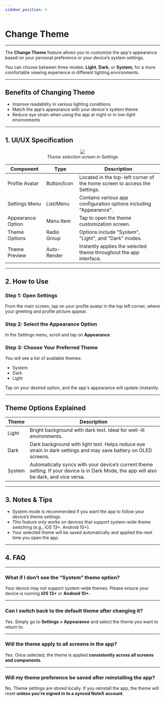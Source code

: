 ```yaml
---
sidebar_position: 4
---
```


# Change Theme 

---

The **Change Theme** feature allows you to customize the app's appearance based on your personal preference or your device’s system settings.

You can choose between three modes: **Light**, **Dark**, or **System**, for a more comfortable viewing experience in different lighting environments.

---

## Benefits of Changing Theme

- Improve readability in various lighting conditions
- Match the app’s appearance with your device's system theme
- Reduce eye strain when using the app at night or in low-light environments

---

## 1. UI/UX Specification

<p align="center">
  <img src="https://pub-661d733d32f14d8684c7617d2f2e3372.r2.dev/docs/settings_change_theme.png"/>
  <br />
  <em>Theme selection screen in Settings</em>
</p>

| Component              | Type         | Description                                                                 |
|------------------------|--------------|-----------------------------------------------------------------------------|
| Profile Avatar         | Button/Icon  | Located in the top-left corner of the home screen to access the Settings.  |
| Settings Menu          | List/Menu    | Contains various app configuration options including "Appearance".         |
| Appearance Option      | Menu Item    | Tap to open the theme customization screen.                                |
| Theme Options          | Radio Group  | Options include "System", "Light", and "Dark" modes.                       |
| Theme Preview          | Auto-Render  | Instantly applies the selected theme throughout the app interface.         |

---

## 2. How to Use

### Step 1: Open Settings

From the main screen, tap on your profile avatar in the top left corner, where your greeting and profile picture appear.

### Step 2: Select the Appearance Option

In the Settings menu, scroll and tap on **Appearance**.


### Step 3: Choose Your Preferred Theme

You will see a list of available themes:

- System
- Dark
- Light

Tap on your desired option, and the app's appearance will update /instantly.

---

## Theme Options Explained

| Theme  | Description                                                                                                                              |
| ------ | ---------------------------------------------------------------------------------------------------------------------------------------- |
| Light  | Bright background with dark text. Ideal for well-lit environments.                                                                       |
| Dark   | Dark background with light text. Helps reduce eye strain in dark settings and may save battery on OLED screens.                          |
| System | Automatically syncs with your device’s current theme setting. If your device is in Dark Mode, the app will also be dark, and vice versa. |

---

## 3. Notes & Tips

- System mode is recommended if you want the app to follow your device’s theme settings.
- This feature only works on devices that support system-wide theme switching (e.g., iOS 13+, Android 10+).
- Your selected theme will be saved automatically and applied the next time you open the app.

---

## 4. FAQ

---

### What if I don’t see the “System” theme option?  
Your device may not support system-wide themes. Please ensure your device is running **iOS 13+** or **Android 10+**.

---

### Can I switch back to the default theme after changing it?  
Yes. Simply go to **Settings > Appearance** and select the theme you want to return to.

---

### Will the theme apply to all screens in the app?  
Yes. Once selected, the theme is applied **consistently across all screens and components**.

---

### Will my theme preference be saved after reinstalling the app?  
No. Theme settings are stored locally. If you reinstall the app, the theme will reset **unless you're signed in to a synced NoteX account**.

